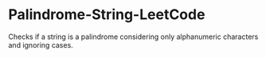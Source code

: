 # Palindrome-String-LeetCode
Checks if a string is a palindrome considering only alphanumeric characters and ignoring cases.
